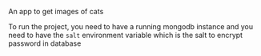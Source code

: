 An app to get images of cats

To run the project, you need to have a running mongodb instance and you need to have the `salt` environment variable which is the salt to encrypt password in database
